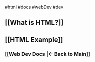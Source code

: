#html #docs #webDev #dev 

## [[What is HTML?]]

## [[HTML Example]]



### [[Web Dev Docs |<- Back to Main]]